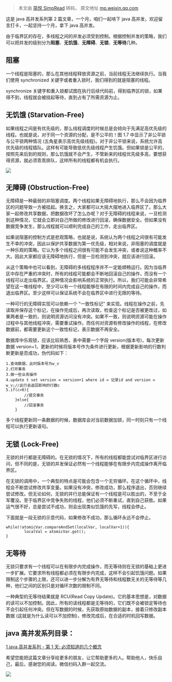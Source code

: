> 本文由 [简悦 SimpRead](http://ksria.com/simpread/) 转码， 原文地址 [mp.weixin.qq.com](https://mp.weixin.qq.com/s?__biz=MzA5MTkxMDQ4MQ==&mid=2648933024&idx=1&sn=969bfa5e2c3708e04adaf6401503c187&chksm=88621a9ebf1593886dd3f0f5923b6f929eade0b43204b98a8d0622a5f542deff4f6a633a13c8&token=2041017112&lang=zh_CN&scene=21#wechat_redirect)

这是 java 高并发系列第 2 篇文章，一个月，咱们一起啃下 java 高并发，欢迎留言打卡，一起坚持一个月，拿下 java 高并发。

由于临界区的存在，多线程之间的并发必须受到控制。根据控制并发的策略，我们可以把并发的级别分为**阻塞**、**无饥饿**、**无障碍**、**无锁**、**无等待**几种。  

**阻塞**
------

一个线程是阻塞的，那么在其他线程释放资源之前，当前线程无法继续执行。当我们使用 synchronized 关键字或者重入锁时，我们得到的就是阻塞的线程。

synchronize 关键字和重入锁都试图在执行后续代码前，得到临界区的锁，如果得不到，线程就会被挂起等待，直到占有了所需资源为止。

**无饥饿 (Starvation-Free)**
-------------------------

如果线程之间是有优先级的，那么线程调度的时候总是会倾向于先满足高优先级的线程。也就是说，对于同一个资源的分配，是不公平的！图 1.7 中显示了非公平锁与公平锁两种情况 (五角星表示高优先级线程)。对于非公平锁来说，系统允许高优先级的线程插队。这样有可能导致低优先级线程产生饥饿。但如果锁是公平的，按照先来后到的规则，那么饥饿就不会产生，不管新来的线程优先级多高，要想获得资源，就必须乖乖排队，这样所有的线程都有机会执行。

![](https://mmbiz.qpic.cn/mmbiz_png/xicEJhWlK06CuyexrdJzYhS5cdPsPEvlblI0nUJEoffXQbOPoduA09DicyhZH1vYzFYiasTMLDfNic94nR2Uia36rTw/640?wx_fmt=png)

**无障碍 (Obstruction-Free)**
--------------------------

无障碍是一种最弱的非阻塞调度。两个线程如果无障碍地执行，那么不会因为临界区的问题导致一方被挂起。换言之，大家都可以大摇大摆地进入临界区了。那么大家一起修改共享数据，把数据改坏了怎么办呢？对于无障碍的线程来说，一旦检测到这种情况，它就会立即对自己所做的修改进行回滚，确保数据安全。但如果没有数据竞争发生，那么线程就可以顺利完成自己的工作，走出临界区。

如果说阻塞的控制方式是悲观策略，也就是说，系统认为两个线程之间很有可能发生不幸的冲突，因此以保护共享数据为第一优先级，相对来说，非阻塞的调度就是一种乐观的策略。它认为多个线程之间很有可能不会发生冲突，或者说这种概率不大。因此大家都应该无障碍地执行，但是一旦检测到冲突，就应该进行回滚。

从这个策略中也可以看到，无障碍的多线程程序并不一定能顺畅运行。因为当临界区中存在严重的冲突时，所有的线程可能都会不断地回滚自己的操作，而没有一个线程可以走出临界区。这种情况会影响系统的正常执行。所以，我们可能会非常希望在这一堆线程中，至少可以有一个线程能够在有限的时间内完成自己的操作，而退出临界区。至少这样可以保证系统不会在临界区中进行无限的等待。

一种可行的无障碍实现可以依赖一个 "一致性标记" 来实现。线程在操作之前，先读取并保存这个标记，在操作完成后，再次读取，检查这个标记是否被更改过，如果两者是一致的，则说明资源访问没有冲突。如果不一致，则说明资源可能在操作过程中与其他线程冲突，需要重试操作。而任何对资源有修改操作的线程，在修改数据前，都需要更新这个一致性标记，表示数据不再安全。

数据库中乐观锁，应该比较熟悉，表中需要一个字段 version(版本号)，每次更新数据 version+1，更新的时候将版本号作为条件进行更新，根据更新影响的行数判断更新是否成功，伪代码如下：

```
1.查询数据，此时版本号为w_v
2.打开事务
3.做一些业务操作
4.update t set version = version+1 where id = 记录id and version = w_v;//此行会返回影响的行数c
5.if(c>0){
        //提交事务
    }else{
        //回滚事务
    }

```

多个线程更新同一条数据的时候，数据库会对当前数据加锁，同一时刻只有一个线程可以执行更新语句。

**无锁 (Lock-Free)**
------------------

无锁的并行都是无障碍的。在无锁的情况下，所有的线程都能尝试对临界区进行访问，但不同的是，无锁的并发保证必然有一个线程能够在有限步内完成操作离开临界区。

在无锁的调用中，一个典型的特点是可能会包含一个无穷循环。在这个循环中，线程会不断尝试修改共享变量。如果没有冲突，修改成功，那么程序退出，否则继续尝试修改。但无论如何，无锁的并行总能保证有一个线程是可以胜出的，不至于全军覆没。至于临界区中竞争失败的线程，他们必须不断重试，直到自己获胜。如果运气很不好，总是尝试不成功，则会出现类似饥饿的先写，线程会停止。

下面就是一段无锁的示意代码，如果修改不成功，那么循环永远不会停止。

```
while(!atomicVar.compareAndSet(localVar, localVar+1)){
        localVal = atomicVar.get();
}

```

**无等待**
-------

无锁只要求有一个线程可以在有限步内完成操作，而无等待则在无锁的基础上更进一步扩展。它要求所有线程都必须在有限步内完成，这样不会引起饥饿问题。如果限制这个步骤的上限，还可以进一步分解为有界无等待和线程数无关的无等待等几种，他们之间的区别只是对循环次数的限制不同。

一种典型的无等待结果就是 RCU(Read Copy Update)。它的基本思想是，对数据的读可以不加控制。因此，所有的读线程都是无等待的，它们既不会被锁定等待也不会引起任何冲突。但在写数据的时候，先获取原始数据的副本，接着只修改副本数据 (这就是为什么读可以不加控制)，修改完成后，在合适的时机回写数据。

**java 高并发系列目录：**
-----------------

[1.java 高并发系列 - 第 1 天: 必须知道的几个概念](http://mp.weixin.qq.com/s?__biz=MzA5MTkxMDQ4MQ==&mid=2648933019&idx=1&sn=3455877c451de9c61f8391ffdc1eb01d&chksm=88621aa5bf1593b377e2f090bf37c87ba60081fb782b2371b5f875e4a6cadc3f92ff6d747e32&scene=21#wechat_redirect)

希望您能把这篇文章分享给更多的朋友，让它帮助更多的人。帮助他人，快乐自己，最后，感谢您的阅读。微信扫码入群一起交流。

![](https://mmbiz.qpic.cn/mmbiz_jpg/xicEJhWlK06CGcWVldNgyN4eYU11dSFHEQqWqVy6ic2ic6FGS5XWkgPia1Sib3iaXoKuROB38FnSiapLwicpDiaiaKbP4sFQ/640?wx_fmt=jpeg)
